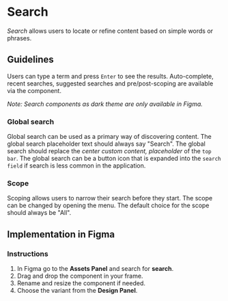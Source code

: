 # Search

_Search_ allows users to locate or refine content based on simple words or phrases.

## Guidelines

Users can type a term and press `Enter` to see the results. Auto-complete, recent searches, suggested searches and pre/post-scoping are available via the component.

_Note: Search components as dark theme are only available in Figma._

### Global search

Global search can be used as a primary way of discovering content. The global search placeholder text should always say "Search". The global search should replace the _center custom content, placeholder_ of the `top bar`. The global search can be a button icon that is expanded into the `search field` if search is less common in the application.

### Scope

Scoping allows users to narrow their search before they start. The scope can be changed by opening the menu. The default choice for the scope should always be "All".

## Implementation in Figma

### Instructions

1. In Figma go to the **Assets Panel** and search for **search**.
2. Drag and drop the component in your frame.
3. Rename and resize the component if needed.
4. Choose the variant from the **Design Panel**.
